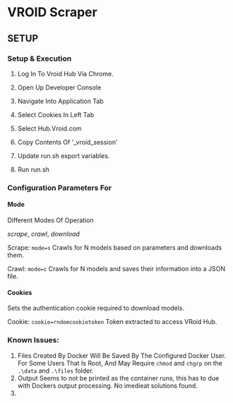 
# VROID Scraper

  
  
  

## SETUP

  
  
  
  

### Setup & Execution


1. Log In To Vroid Hub Via Chrome.

2. Open Up Developer Console

3. Navigate Into Application Tab

4. Select Cookies In Left Tab

5. Select Hub.Vroid.com

6. Copy Contents Of '_vroid_session'

7. Update run.sh export variables.

8. Run run.sh

  
  

### Configuration Parameters For

#### Mode

Different Modes Of Operation

*scrape*, *crawl*, *download*

Scrape: `mode=s` Crawls for N models based on parameters and downloads them.

Crawl: `mode=c` Crawls for N models and saves their information into a JSON file.

#### Cookies

Sets the authentication cookie required to download models.

Cookie: `cookie=rndomcookietoken` Token extracted to access VRoid Hub.






### Known Issues:

1. Files Created By Docker Will Be Saved By The Configured Docker User.
For Some Users That Is Root, And May Require `chmod` and `chgrp` on the `.\data` and `.\files` folder.
2. Output Seems to not be printed as the container runs, this has to due with Dockers output processing. No imedieat solutions found.
3. 